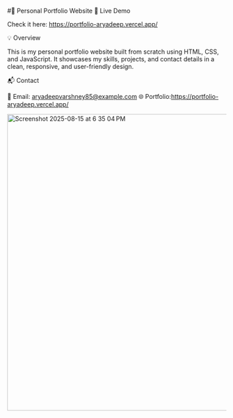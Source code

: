#🌟 Personal Portfolio Website
🔗 Live Demo

Check it here: https://portfolio-aryadeep.vercel.app/

💡 Overview

This is my personal portfolio website built from scratch using HTML, CSS, and JavaScript.
It showcases my skills, projects, and contact details in a clean, responsive, and user-friendly design.

📬 Contact

💌 Email: aryadeepvarshney85@example.com
🌐 Portfolio:https://portfolio-aryadeep.vercel.app/

<img width="1260" height="681" alt="Screenshot 2025-08-15 at 6 35 04 PM" src="https://github.com/user-attachments/assets/7684f089-1280-44fa-a9b8-b97f0c0e86b4" />

